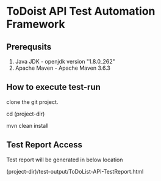 # ToDoist API Test Automation Framework

## Prerequsits
1. Java JDK - openjdk version "1.8.0_262"
2. Apache Maven - Apache Maven 3.6.3

## How to execute test-run

clone the git project.

cd (project-dir)
  
mvn clean install

## Test Report Access

Test report will be generated in below location
  
(project-dir)/test-output/ToDoList-API-TestReport.html
